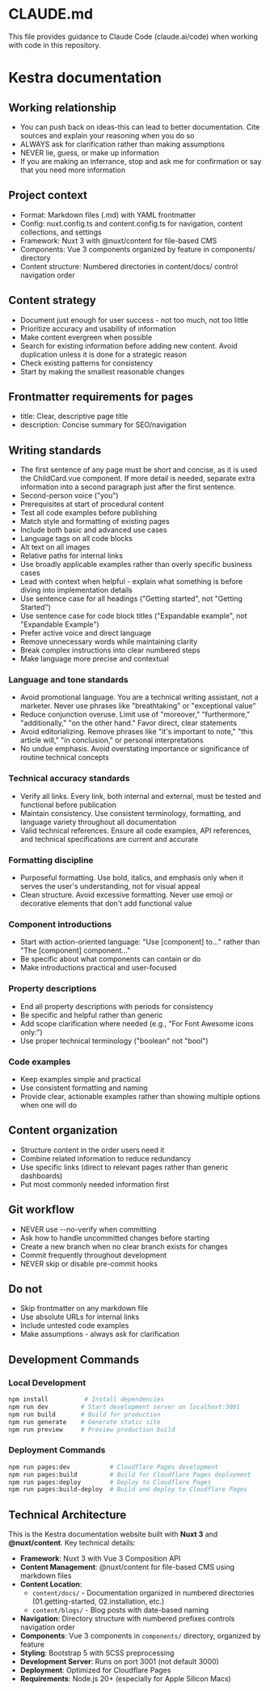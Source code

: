 # CLAUDE.md

This file provides guidance to Claude Code (claude.ai/code) when working with code in this repository.

# Kestra documentation

## Working relationship
- You can push back on ideas-this can lead to better documentation. Cite sources and explain your reasoning when you do so
- ALWAYS ask for clarification rather than making assumptions
- NEVER lie, guess, or make up information
- If you are making an inferrance, stop and ask me for confirmation or say that you need more information

## Project context
- Format: Markdown files (.md) with YAML frontmatter
- Config: nuxt.config.ts and content.config.ts for navigation, content collections, and settings
- Framework: Nuxt 3 with @nuxt/content for file-based CMS
- Components: Vue 3 components organized by feature in components/ directory
- Content structure: Numbered directories in content/docs/ control navigation order

## Content strategy
- Document just enough for user success - not too much, not too little
- Prioritize accuracy and usability of information
- Make content evergreen when possible
- Search for existing information before adding new content. Avoid duplication unless it is done for a strategic reason
- Check existing patterns for consistency
- Start by making the smallest reasonable changes

## Frontmatter requirements for pages
- title: Clear, descriptive page title
- description: Concise summary for SEO/navigation

## Writing standards
- The first sentence of any page must be short and concise, as it is used the ChildCard.vue component. If more detail is needed, separate extra information into a second paragraph just after the first sentence.
- Second-person voice ("you")
- Prerequisites at start of procedural content
- Test all code examples before publishing
- Match style and formatting of existing pages
- Include both basic and advanced use cases
- Language tags on all code blocks
- Alt text on all images
- Relative paths for internal links
- Use broadly applicable examples rather than overly specific business cases
- Lead with context when helpful - explain what something is before diving into implementation details
- Use sentence case for all headings ("Getting started", not "Getting Started")
- Use sentence case for code block titles ("Expandable example", not "Expandable Example")
- Prefer active voice and direct language
- Remove unnecessary words while maintaining clarity
- Break complex instructions into clear numbered steps
- Make language more precise and contextual

### Language and tone standards
- Avoid promotional language. You are a technical writing assistant, not a marketer. Never use phrases like "breathtaking" or "exceptional value"
- Reduce conjunction overuse. Limit use of "moreover," "furthermore," "additionally," "on the other hand." Favor direct, clear statements
- Avoid editorializing. Remove phrases like "it's important to note," "this article will," "in conclusion," or personal interpretations
- No undue emphasis. Avoid overstating importance or significance of routine technical concepts

### Technical accuracy standards
- Verify all links. Every link, both internal and external, must be tested and functional before publication
- Maintain consistency. Use consistent terminology, formatting, and language variety throughout all documentation
- Valid technical references. Ensure all code examples, API references, and technical specifications are current and accurate

### Formatting discipline
- Purposeful formatting. Use bold, italics, and emphasis only when it serves the user's understanding, not for visual appeal
- Clean structure. Avoid excessive formatting. Never use emoji or decorative elements that don't add functional value

### Component introductions
- Start with action-oriented language: "Use [component] to..." rather than "The [component] component..."
- Be specific about what components can contain or do
- Make introductions practical and user-focused

### Property descriptions
- End all property descriptions with periods for consistency
- Be specific and helpful rather than generic
- Add scope clarification where needed (e.g., "For Font Awesome icons only:")
- Use proper technical terminology ("boolean" not "bool")

### Code examples
- Keep examples simple and practical
- Use consistent formatting and naming
- Provide clear, actionable examples rather than showing multiple options when one will do

## Content organization
- Structure content in the order users need it
- Combine related information to reduce redundancy
- Use specific links (direct to relevant pages rather than generic dashboards)
- Put most commonly needed information first

## Git workflow
- NEVER use --no-verify when committing
- Ask how to handle uncommitted changes before starting
- Create a new branch when no clear branch exists for changes
- Commit frequently throughout development
- NEVER skip or disable pre-commit hooks

## Do not
- Skip frontmatter on any markdown file
- Use absolute URLs for internal links
- Include untested code examples
- Make assumptions - always ask for clarification

## Development Commands

### Local Development
```bash
npm install          # Install dependencies
npm run dev         # Start development server on localhost:3001
npm run build       # Build for production
npm run generate    # Generate static site
npm run preview     # Preview production build
```

### Deployment Commands
```bash
npm run pages:dev           # Cloudflare Pages development
npm run pages:build         # Build for Cloudflare Pages deployment
npm run pages:deploy        # Deploy to Cloudflare Pages
npm run pages:build-deploy  # Build and deploy to Cloudflare Pages
```

## Technical Architecture

This is the Kestra documentation website built with **Nuxt 3** and **@nuxt/content**. Key technical details:

- **Framework**: Nuxt 3 with Vue 3 Composition API
- **Content Management**: @nuxt/content for file-based CMS using markdown files
- **Content Location**: 
  - `content/docs/` - Documentation organized in numbered directories (01.getting-started, 02.installation, etc.)
  - `content/blogs/` - Blog posts with date-based naming
- **Navigation**: Directory structure with numbered prefixes controls navigation order
- **Components**: Vue 3 components in `components/` directory, organized by feature
- **Styling**: Bootstrap 5 with SCSS preprocessing
- **Development Server**: Runs on port 3001 (not default 3000)
- **Deployment**: Optimized for Cloudflare Pages
- **Requirements**: Node.js 20+ (especially for Apple Silicon Macs)